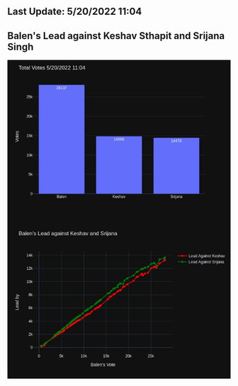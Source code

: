 ## Last Update: 5/20/2022 11:04

## Balen's Lead against Keshav Sthapit and Srijana Singh
![ScreenShot](final.jpg)

